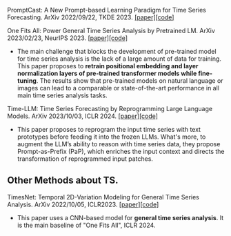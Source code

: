 PromptCast: A New Prompt-based Learning Paradigm for Time Series Forecasting. ArXiv 2022/09/22, TKDE 2023. [[paper]](https://arxiv.org/abs/2210.08964)[[code]](https://github.com/HaoUNSW/PISA)

One Fits All: Power General Time Series Analysis by Pretrained LM. ArXiv 2023/02/23, NeurIPS 2023. [[paper]](https://arxiv.org/abs/2302.11939)[[code]](https://github.com/DAMO-DI-ML/NeurIPS2023-One-Fits-All)
- The main challenge that blocks the development of pre-trained model for time series analysis is the lack of a large amount of data for training. This paper proposes to **retrain positional embedding and layer normalization layers of pre-trained transformer models while fine-tuning**. The results show that pre-trained models on natural language or images can lead to a comparable or state-of-the-art performance in all main time series analysis tasks.

Time-LLM: Time Series Forecasting by Reprogramming Large Language Models. ArXiv 2023/10/03, ICLR 2024. [[paper]](https://openreview.net/forum?id=Unb5CVPtae)[[code]](https://github.com/KimMeen/Time-LLM)
- This paper proposes to reprogram the input time series with text prototypes before feeding it into the frozen LLMs. What's more, to augment the LLM’s ability to reason with time series data, they propose Prompt-as-Prefix (PaP), which enriches the input context and directs the transformation of reprogrammed input patches.

## Other Methods about TS.
TimesNet: Temporal 2D-Variation Modeling for General Time Series Analysis. ArXiv 2022/10/05, ICLR2023. [[paper]](https://openreview.net/forum?id=ju_Uqw384Oq)[[code]](https://github.com/thuml/Time-Series-Library/blob/main/models/TimesNet.py)
- This paper uses a CNN-based model for **general time series analysis**. It is the main baseline of "One Fits All", ICLR 2024.
